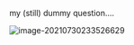 my (still) dummy question....

![image-20210730233526629](/home/dimaswehhh/.config/Typora/typora-user-images/image-20210730233526629.png)

